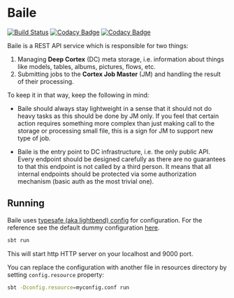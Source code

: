 # Baile
[![Build Status](https://travis-ci.com/deepcortex/baile.svg?token=dYQ8y9WVPQU8KZMpENtE&branch=develop)](https://travis-ci.com/deepcortex/baile)
[![Codacy Badge](https://api.codacy.com/project/badge/Grade/b1f5e62537314389b4cae2de97782127)](https://www.codacy.com?utm_source=github.com&amp;utm_medium=referral&amp;utm_content=deepcortex/baile&amp;utm_campaign=Badge_Grade)
[![Codacy Badge](https://api.codacy.com/project/badge/Coverage/b1f5e62537314389b4cae2de97782127)](https://www.codacy.com?utm_source=github.com&utm_medium=referral&utm_content=deepcortex/baile&utm_campaign=Badge_Coverage)

Baile is a REST API service which is responsible for two things:

1. Managing **Deep Cortex** (DC) meta storage, i.e. information about things like models, tables, albums, pictures, flows, etc.
2. Submitting jobs to the **Cortex Job Master** (JM) and handling the result of their processing.

To keep it in that way, keep the following in mind:

+ Baile should always stay lightweight in a sense that it should not do heavy tasks as this should be done by JM only.
If you feel that certain action requires something more complex than just making call to the storage or processing
small file, this is a sign for JM to support new type of job.

+ Baile is the entry point to DC infrastructure, i.e. the only public API. Every endpoint should be designed carefully
as there are no guarantees to that this endpoint is not called by a third person. It means that all internal endpoints
should be protected via some authorization mechanism (basic auth as the most trivial one).

## Running

Baile uses [typesafe (aka lightbend) config](https://github.com/lightbend/config) for configuration. For the reference
see the default dummy configuration [here](src/main/resources/application.conf).

```bash
sbt run
```
This will start http HTTP server on your localhost and 9000 port.

You can replace the configuration with another file in resources directory by setting `config.resource` property:
```bash
sbt -Dconfig.resource=myconfig.conf run
```
